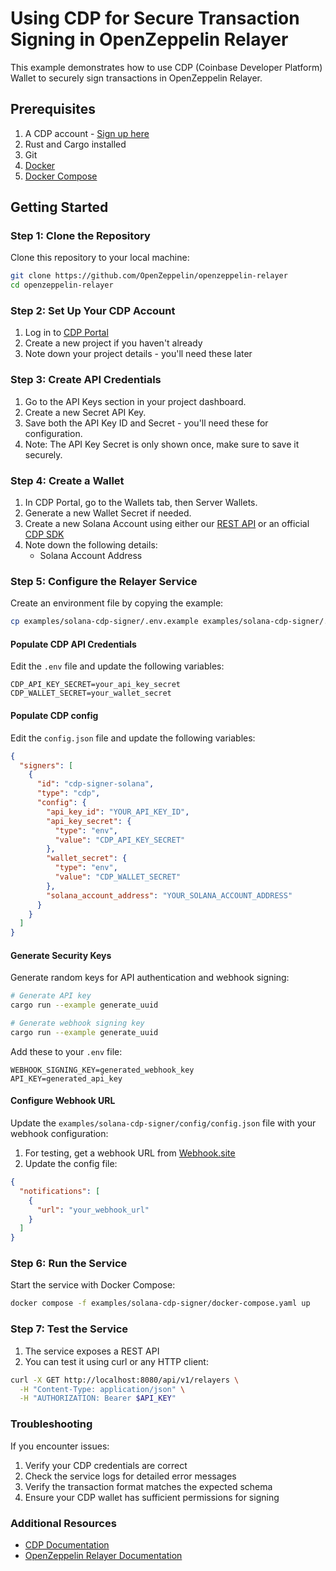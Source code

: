 # Using CDP for Secure Transaction Signing in OpenZeppelin Relayer

This example demonstrates how to use CDP (Coinbase Developer Platform) Wallet to securely sign transactions in OpenZeppelin Relayer.

## Prerequisites

1. A CDP account - [Sign up here](https://portal.cdp.coinbase.com/)
1. Rust and Cargo installed
1. Git
1. [Docker](https://docs.docker.com/get-docker/)
1. [Docker Compose](https://docs.docker.com/compose/install/)

## Getting Started

### Step 1: Clone the Repository

Clone this repository to your local machine:

```bash
git clone https://github.com/OpenZeppelin/openzeppelin-relayer
cd openzeppelin-relayer
```

### Step 2: Set Up Your CDP Account

1. Log in to [CDP Portal](https://portal.cdp.coinbase.com/)
1. Create a new project if you haven't already
1. Note down your project details - you'll need these later

### Step 3: Create API Credentials

1. Go to the API Keys section in your project dashboard.
1. Create a new Secret API Key.
1. Save both the API Key ID and Secret - you'll need these for configuration.
1. Note: The API Key Secret is only shown once, make sure to save it securely.

### Step 4: Create a Wallet

1. In CDP Portal, go to the Wallets tab, then Server Wallets.
1. Generate a new Wallet Secret if needed.
1. Create a new Solana Account using either our [REST API](https://docs.cdp.coinbase.com/api-reference/v2/rest-api/solana-accounts/create-a-solana-account) or an official [CDP SDK](https://github.com/coinbase/cdp-sdk)
1. Note down the following details:
   - Solana Account Address

### Step 5: Configure the Relayer Service

Create an environment file by copying the example:

```bash
cp examples/solana-cdp-signer/.env.example examples/solana-cdp-signer/.env
```

#### Populate CDP API Credentials

Edit the `.env` file and update the following variables:

```env
CDP_API_KEY_SECRET=your_api_key_secret
CDP_WALLET_SECRET=your_wallet_secret
```

#### Populate CDP config

Edit the `config.json` file and update the following variables:

```json
{
  "signers": [
    {
      "id": "cdp-signer-solana",
      "type": "cdp",
      "config": {
        "api_key_id": "YOUR_API_KEY_ID",
        "api_key_secret": {
          "type": "env",
          "value": "CDP_API_KEY_SECRET"
        },
        "wallet_secret": {
          "type": "env",
          "value": "CDP_WALLET_SECRET"
        },
        "solana_account_address": "YOUR_SOLANA_ACCOUNT_ADDRESS"
      }
    }
  ]
}
```

#### Generate Security Keys

Generate random keys for API authentication and webhook signing:

```bash
# Generate API key
cargo run --example generate_uuid

# Generate webhook signing key
cargo run --example generate_uuid
```

Add these to your `.env` file:

```env
WEBHOOK_SIGNING_KEY=generated_webhook_key
API_KEY=generated_api_key
```

#### Configure Webhook URL

Update the `examples/solana-cdp-signer/config/config.json` file with your webhook configuration:

1. For testing, get a webhook URL from [Webhook.site](https://webhook.site)
2. Update the config file:

```json
{
  "notifications": [
    {
      "url": "your_webhook_url"
    }
  ]
}
```

### Step 6: Run the Service

Start the service with Docker Compose:

```bash
docker compose -f examples/solana-cdp-signer/docker-compose.yaml up
```

### Step 7: Test the Service

1. The service exposes a REST API
2. You can test it using curl or any HTTP client:

```bash
curl -X GET http://localhost:8080/api/v1/relayers \
  -H "Content-Type: application/json" \
  -H "AUTHORIZATION: Bearer $API_KEY"
```

### Troubleshooting

If you encounter issues:

1. Verify your CDP credentials are correct
2. Check the service logs for detailed error messages
3. Verify the transaction format matches the expected schema
4. Ensure your CDP wallet has sufficient permissions for signing

### Additional Resources

- [CDP Documentation](https://docs.cdp.coinbase.com/)
- [OpenZeppelin Relayer Documentation](https://docs.openzeppelin.com/relayer)
